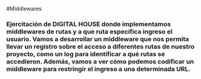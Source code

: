 #Middlewares
<h3>Ejercitación de DIGITAL HOUSE donde implementamos middlewares de rutas y a que ruta especifica ingreso el usuario. Vamos a desarrollar un middleware que nos permita llevar un registro sobre el acceso a diferentes rutas de nuestro proyecto, como un log para identificar a qué rutas se accedieron. Además, vamos a ver cómo podemos codificar un middleware para restringir el ingreso a una determinada URL.</h3>

